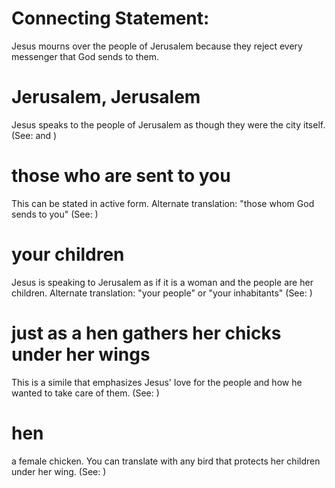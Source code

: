 
# Connecting Statement:
Jesus mourns over the people of Jerusalem because they reject every messenger that God sends to them.

# Jerusalem, Jerusalem
Jesus speaks to the people of Jerusalem as though they were the city itself. (See:  and )

# those who are sent to you
This can be stated in active form. Alternate translation: "those whom God sends to you" (See: )

# your children
Jesus is speaking to Jerusalem as if it is a woman and the people are her children. Alternate translation: "your people" or "your inhabitants" (See: )

# just as a hen gathers her chicks under her wings
This is a simile that emphasizes Jesus' love for the people and how he wanted to take care of them. (See: )

# hen
a female chicken. You can translate with any bird that protects her children under her wing. (See: )